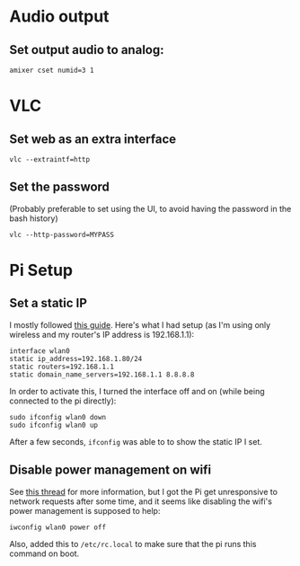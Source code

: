 
# Audio output

## Set output audio to analog:

`amixer cset numid=3 1`

# VLC

## Set web as an extra interface

`vlc --extraintf=http`

## Set the password

(Probably preferable to set using the UI, to avoid having the password in
the bash history)

`vlc --http-password=MYPASS`

# Pi Setup

## Set a static IP

I mostly followed [this guide](https://www.modmypi.com/blog/how-to-give-your-raspberry-pi-a-static-ip-address-update).
Here's what I had setup (as I'm using only wireless and my router's IP address
is 192.168.1.1):

```
interface wlan0
static ip_address=192.168.1.80/24
static routers=192.168.1.1
static domain_name_servers=192.168.1.1 8.8.8.8
```

In order to activate this, I turned the interface off and on (while being
connected to the pi directly):

```
sudo ifconfig wlan0 down
sudo ifconfig wlan0 up
```

After a few seconds, `ifconfig` was able to to show the static IP I set.

## Disable power management on wifi

See [this thread](https://www.raspberrypi.org/forums/viewtopic.php?t=197975)
for more information, but I got the Pi get unresponsive to  network requests
after some time, and it seems like disabling the wifi's power management is
supposed to help:

```
iwconfig wlan0 power off
```

Also, added this to `/etc/rc.local` to make sure that the pi runs this
command on boot.
